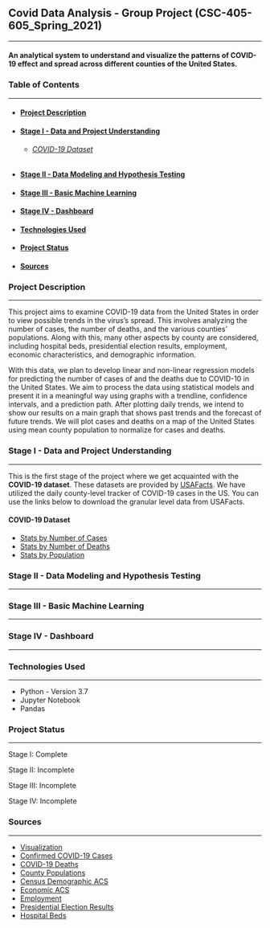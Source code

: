 ## **Covid Data Analysis** - Group Project (CSC-405-605_Spring_2021)
<hr>

#### An analytical system to understand and visualize the patterns of COVID-19 effect and spread across different counties of the United States.

### Table of Contents

***

* #### [Project Description](#project-description)
* #### [Stage I - Data and Project Understanding](#stage-i-data-and-project-understanding)
  * ###### [COVID-19 Dataset](#covid-19-dataset)
* #### [Stage II - Data Modeling and Hypothesis Testing](#stage-2)
* #### [Stage III - Basic Machine Learning](#stage-3)
* #### [Stage IV - Dashboard](#stage-4)
* #### [Technologies Used](#tech-used)
* #### [Project Status](#status)
* #### [Sources](#sources)


<a name="project-description"></a>
### Project Description

***

This project aims to examine COVID-19 data from the United States in order to view possible trends in the virus’s spread. This involves analyzing the number of cases, the number of deaths, and the various counties’ populations. Along with this, many other aspects by county are considered, including hospital beds, presidential election results, employment, economic characteristics, and demographic information.

With this data, we plan to develop linear and non-linear regression models for predicting the number of cases of and the deaths due to COVID-10 in the United States. We aim to process the data using statistical models and present it in a meaningful way using graphs with a trendline, confidence intervals, and a prediction path. After plotting daily trends, we intend to show our results on a main graph that shows past trends and the forecast of future trends. We will plot cases and deaths on a map of the United States using mean county population to normalize for cases and deaths.

<a name="stage-i-data-and-project-understanding"></a>
### Stage I - Data and Project Understanding

***

This is the first stage of the project where we get acquainted with the **COVID-19 dataset**. These datasets are provided by [USAFacts](#https://usafacts.org/). We have utilized the daily county-level tracker of COVID-19 cases in the US. You can use the links below to download the granular level data from USAFacts.

<a name="covid-19-dataset"></a>
#### COVID-19 Dataset

  + [Stats by Number of Cases](#https://usafactsstatic.blob.core.windows.net/public/data/covid-19/covid_confirmed_usafacts.csv)
  + [Stats by Number of Deaths](#https://usafactsstatic.blob.core.windows.net/public/data/covid-19/covid_deaths_usafacts.csv)
  + [Stats by Population](#https://usafactsstatic.blob.core.windows.net/public/data/covid-19/covid_county_population_usafacts.csv)
  
<a name="stage-2"></a>
### Stage II - Data Modeling and Hypothesis Testing

***

<a name="stage-3"></a>
### Stage III - Basic Machine Learning

***

<a name="stage-4"></a>
### Stage IV - Dashboard

***


<a name="tech-used"></a>
### Technologies Used

***

+ Python - Version 3.7
+ Jupyter Notebook
+ Pandas

<a name="status"></a>
### Project Status

***

Stage I: Complete

Stage II: Incomplete

Stage III: Incomplete

Stage IV: Incomplete

<a name="sources"></a>
### Sources

***

+ [Visualization](https://usafacts.org/visualizations/coronavirus-covid-19-spread-map/)
+ [Confirmed COVID-19 Cases](https://usafactsstatic.blob.core.windows.net/public/data/covid-19/covid_confirmed_usafacts.csv)
+ [COVID-19 Deaths](https://usafactsstatic.blob.core.windows.net/public/data/covid-19/covid_deaths_usafacts.csv)
+ [County Populations](https://usafactsstatic.blob.core.windows.net/public/data/covid-19/covid_county_population_usafacts.csv)
+ [Census Demographic ACS](https://data.census.gov/cedsci/table?q=dp&tid=ACSDP1Y2018.DP05)
+ [Economic ACS](https://data.census.gov/cedsci/table?q=dp&tid=ACSDP1Y2018.DP05)
+ [Employment](https://www.bls.gov/cew/downloadable-data-files.htm)
+ [Presidential Election Results](https://www.kaggle.com/unanimad/us-election-2020)
+ [Hospital Beds](https://coronavirus-resources.esri.com/datasets/1044bb19da8d4dbfb6a96eb1b4ebf629_0/data?geometry=-40.957%2C-16.820%2C15.996%2C72.123)

